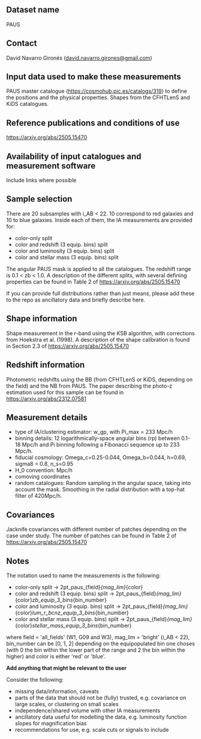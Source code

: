 ## Dataset name

PAUS

## Contact

David Navarro Gironés (david.navarro.girones@gmail.com)

## Input data used to make these measurements

PAUS master catalogue (https://cosmohub.pic.es/catalogs/319) to define the positions and the physical properties. Shapes from the CFHTLenS and KiDS catalogues.

## Reference publications and conditions of use

https://arxiv.org/abs/2505.15470

## Availability of input catalogues and measurement software

Include links where possible

## Sample selection

There are 20 subsamples with i_AB < 22. 10 correspond to red galaxies and 10 to blue galaxies. Inside each of them, the IA measurements are provided for:
- color-only split
- color and redshift (3 equip. bins) split
- color and luminosity (3 equip. bins) split
- color and stellar mass (3 equip. bins) split

The angular PAUS mask is applied to all the catalogues. The redshift range is 0.1 < zb < 1.0. A description of the different splits, with several defining properties can be found in Table 2 of https://arxiv.org/abs/2505.15470

If you can provide full distributions rather than just means, please add these to the repo as ancillatory data and briefly describe here.

## Shape information

Shape measurement in the r-band using the KSB algorithm, with corrections from Hoekstra et al. (1998). A description of the shape calibration is found in Section 2.3 of https://arxiv.org/abs/2505.15470


## Redshift information

Photometric redshifts using the BB (from CFHTLenS or KiDS, depending on the field) and the NB from PAUS. The paper describing the photo-z estimation used for this sample can be found in https://arxiv.org/abs/2312.07581


## Measurement details

- type of IA/clustering estimator: w\_gp, with Pi\_max = 233 Mpc/h
- binning details: 12 logarithmically-space angular bins (rp) between 0.1-18 Mpc/h and Pi binning following a Fibonacci sequence up to 233 Mpc/h.
- fiducial cosmology: Omega_c=0.25-0.044, Omega_b=0.044, h=0.69, sigma8 = 0.8, n_s=0.95
- H_0 convention: Mpc/h
- comoving coordinates
- random catalogues: Random sampling in the angular space, taking into account the mask. Smoothing in the radial distribution with a top-hat filter of 420Mpc/h.

## Covariances

Jacknife covariances with different number of patches depending on the case under study. The number of patches can be found in Table 2 of https://arxiv.org/abs/2505.15470

## Notes

The notation used to name the measurements is the following:
- color-only split -> 2pt_paus_{field}_{mag_lim}_{color}
- color and redshift (3 equip. bins) split -> 2pt_paus_{field}_{mag_lim}_{color}_zb_equip_3_bins_{bin_number}
- color and luminosity (3 equip. bins) split -> 2pt_paus_{field}_{mag_lim}_{color}_lum_r_bcnz_equip_3_bins_{bin_number}
- color and stellar mass (3 equip. bins) split -> 2pt_paus_{field}_{mag_lim}_{color}_stellar_mass_equip_3_bins_{bin_number}

where field = 'all_fields' (W1, G09 and W3), mag_lim = 'bright' (i_AB < 22), bin_number can be [0, 1, 2] depending on the equipopulated bin one choses (with 0 the bin within the lower part of the range and 2 the bin within the higher) and color is either 'red' or 'blue'.

**Add anything that might be relevant to the user**

Consider the following:
- missing data/information, caveats
- parts of the data that should not be (fully) trusted, e.g. covariance on large scales, or clustering on small scales
- independence/shared volume with other IA measurements
- ancillatory data useful for modelling the data, e.g. luminosity function slopes for magnification bias
- recommendations for use, e.g. scale cuts or signals to include
